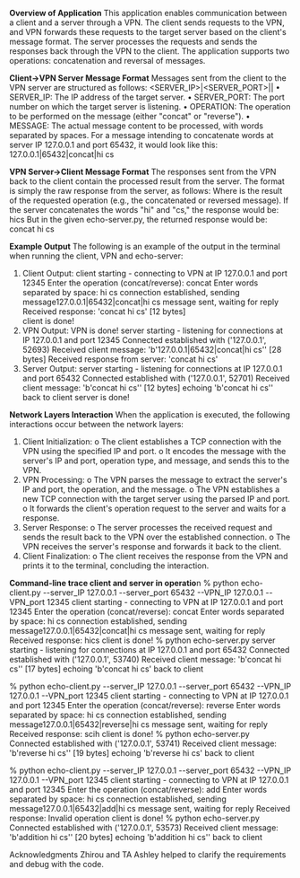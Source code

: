 **Overview of Application**
This application enables communication between a client and a server through a VPN. The client sends requests to the VPN, and VPN forwards these requests to the target server based on the client's message format. The server processes the requests and sends the responses back through the VPN to the client. The application supports two operations: concatenation and reversal of messages.

**Client->VPN Server Message Format**
Messages sent from the client to the VPN server are structured as follows:
<SERVER_IP>|<SERVER_PORT>|<OPERATION>|<MESSAGE>
•	SERVER_IP: The IP address of the target server.
•	SERVER_PORT: The port number on which the target server is listening.
•	OPERATION: The operation to be performed on the message (either "concat" or "reverse").
•	MESSAGE: The actual message content to be processed, with words separated by spaces.
For a message intending to concatenate words at server IP 127.0.0.1 and port 65432, it would look like this:
127.0.0.1|65432|concat|hi cs

**VPN Server->Client Message Format**
The responses sent from the VPN back to the client contain the processed result from the server. The format is simply the raw response from the server, as follows:
<RESPONSE>
Where <RESPONSE> is the result of the requested operation (e.g., the concatenated or reversed message).
If the server concatenates the words "hi" and "cs," the response would be: hics
But in the given echo-server.py, the returned response would be: concat hi cs

**Example Output**
The following is an example of the output in the terminal when running the client, VPN and echo-server:
1.	Client Output:
client starting - connecting to VPN at IP 127.0.0.1 and port 12345
Enter the operation (concat/reverse): concat
Enter words separated by space: hi cs
connection established, sending message127.0.0.1|65432|concat|hi cs
message sent, waiting for reply
Received response: 'concat hi cs' [12 bytes]      
client is done!
2.	VPN Output:
VPN is done!
server starting - listening for connections at IP 127.0.0.1 and port 12345
Connected established with ('127.0.0.1', 52693)
Received client message: 'b'127.0.0.1|65432|concat|hi cs'' [28 bytes]
Received response from server: 'concat hi cs'
3.	Server Output:
server starting - listening for connections at IP 127.0.0.1 and port 65432
Connected established with ('127.0.0.1', 52701)
Received client message: 'b'concat hi cs'' [12 bytes]
echoing 'b'concat hi cs'' back to client
server is done!

**Network Layers Interaction**
When the application is executed, the following interactions occur between the network layers:
1.	Client Initialization:
o	The client establishes a TCP connection with the VPN using the specified IP and port.
o	It encodes the message with the server's IP and port, operation type, and message, and sends this to the VPN.
2.	VPN Processing:
o	The VPN parses the message to extract the server's IP and port, the operation, and the message.
o	The VPN establishes a new TCP connection with the target server using the parsed IP and port.
o	It forwards the client's operation request to the server and waits for a response.
3.	Server Response:
o	The server processes the received request and sends the result back to the VPN over the established connection.
o	The VPN receives the server's response and forwards it back to the client.
4.	Client Finalization:
o	The client receives the response from the VPN and prints it to the terminal, concluding the interaction.

**Command-line trace client and server in operatio**n
% python echo-client.py --server_IP 127.0.0.1 --server_port 65432 --VPN_IP 127.0.0.1 --VPN_port 12345
client starting - connecting to VPN at IP 127.0.0.1 and port 12345
Enter the operation (concat/reverse): concat
Enter words separated by space: hi cs
connection established, sending message127.0.0.1|65432|concat|hi cs
message sent, waiting for reply
Received response: hics 
client is done!
% python echo-server.py
server starting - listening for connections at IP 127.0.0.1 and port 65432
Connected established with ('127.0.0.1', 53740)
Received client message: 'b'concat hi cs'' [17 bytes]
echoing 'b'concat hi cs' back to client

% python echo-client.py --server_IP 127.0.0.1 --server_port 65432 --VPN_IP 127.0.0.1 --VPN_port 12345
client starting - connecting to VPN at IP 127.0.0.1 and port 12345
Enter the operation (concat/reverse): reverse
Enter words separated by space: hi cs
connection established, sending message127.0.0.1|65432|reverse|hi cs
message sent, waiting for reply
Received response: scih 
client is done!
% python echo-server.py
Connected established with ('127.0.0.1', 53741)
Received client message: 'b'reverse hi cs'' [19 bytes]
echoing 'b'reverse hi cs' back to client

% python echo-client.py --server_IP 127.0.0.1 --server_port 65432 --VPN_IP 127.0.0.1 --VPN_port 12345
client starting - connecting to VPN at IP 127.0.0.1 and port 12345
Enter the operation (concat/reverse): add
Enter words separated by space: hi cs
connection established, sending message127.0.0.1|65432|add|hi cs
message sent, waiting for reply
Received response: Invalid operation 
client is done!
% python echo-server.py
Connected established with ('127.0.0.1', 53573)
Received client message: 'b'addition hi cs'' [20 bytes]
echoing 'b'addition hi cs'' back to client

Acknowledgments
Zhirou and TA Ashley helped to clarify the requirements and debug with the code.
